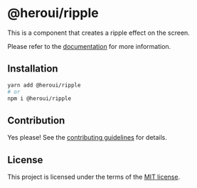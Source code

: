 # @heroui/ripple

This is a component that creates a ripple effect on the screen.

Please refer to the [documentation](https://nextui.org/docs/components/button) for more information.

## Installation

```sh
yarn add @heroui/ripple
# or
npm i @heroui/ripple
```

## Contribution

Yes please! See the
[contributing guidelines](https://github.com/frontio-ai/heroui/blob/master/CONTRIBUTING.md)
for details.

## License

This project is licensed under the terms of the
[MIT license](https://github.com/frontio-ai/heroui/blob/master/LICENSE).

